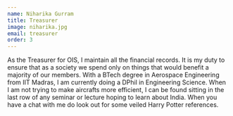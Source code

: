 ```yaml
---
name: Niharika Gurram
title: Treasurer
image: niharika.jpg
email: treasurer
order: 3
---
```


As the Treasurer for OIS, I maintain all the financial records. It is my duty to ensure that as a society we spend only on things that would benefit a majority of our members. 
With a BTech degree in Aerospace Engineering from IIT Madras, I am currently doing a DPhil in Engineering Science. When I am not trying to make aircrafts more efficient, I can be found sitting in the last row of any seminar or lecture hoping to learn about India. When you have a chat with me do look out for some veiled Harry Potter references.
